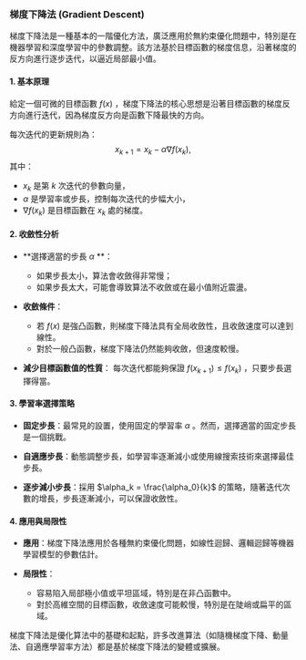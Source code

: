 ### 梯度下降法 (Gradient Descent)

梯度下降法是一種基本的一階優化方法，廣泛應用於無約束優化問題中，特別是在機器學習和深度學習中的參數調整。該方法基於目標函數的梯度信息，沿著梯度的反方向進行逐步迭代，以逼近局部最小值。

#### 1. **基本原理**

給定一個可微的目標函數  $`f(x)`$ ，梯度下降法的核心思想是沿著目標函數的梯度反方向進行迭代，因為梯度反方向是函數下降最快的方向。

每次迭代的更新規則為：
$$x_{k+1} = x_k - \alpha \nabla f(x_k),$$
其中：
-  $`x_k`$  是第  $`k`$  次迭代的參數向量，
-  $`\alpha`$  是學習率或步長，控制每次迭代的步幅大小，
-  $`\nabla f(x_k)`$  是目標函數在  $`x_k`$  處的梯度。

#### 2. **收斂性分析**

- **選擇適當的步長  $`\alpha`$ **：
  - 如果步長太小，算法會收斂得非常慢；
  - 如果步長太大，可能會導致算法不收斂或在最小值附近震盪。
  
- **收斂條件**：
  - 若  $`f(x)`$  是強凸函數，則梯度下降法具有全局收斂性，且收斂速度可以達到線性。
  - 對於一般凸函數，梯度下降法仍然能夠收斂，但速度較慢。
  
- **減少目標函數值的性質**：
  每次迭代都能夠保證  $`f(x_{k+1}) \leq f(x_k)`$  ，只要步長選擇得當。

#### 3. **學習率選擇策略**

- **固定步長**：最常見的設置，使用固定的學習率  $`\alpha`$ 。然而，選擇適當的固定步長是一個挑戰。
  
- **自適應步長**：動態調整步長，如學習率逐漸減小或使用線搜索技術來選擇最佳步長。

- **逐步減小步長**：採用  $`\alpha_k = \frac{\alpha_0}{k}`$  的策略，隨著迭代次數的增長，步長逐漸減小，可以保證收斂性。

#### 4. **應用與局限性**

- **應用**：梯度下降法應用於各種無約束優化問題，如線性迴歸、邏輯迴歸等機器學習模型的參數估計。
  
- **局限性**：
  - 容易陷入局部極小值或平坦區域，特別是在非凸函數中。
  - 對於高維空間的目標函數，收斂速度可能較慢，特別是在陡峭或扁平的區域。

梯度下降法是優化算法中的基礎和起點，許多改進算法（如隨機梯度下降、動量法、自適應學習率方法）都是基於梯度下降法的變體或擴展。